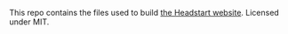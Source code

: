 This repo contains the files used to build [the Headstart website](http://headstart.io).
Licensed under MIT.